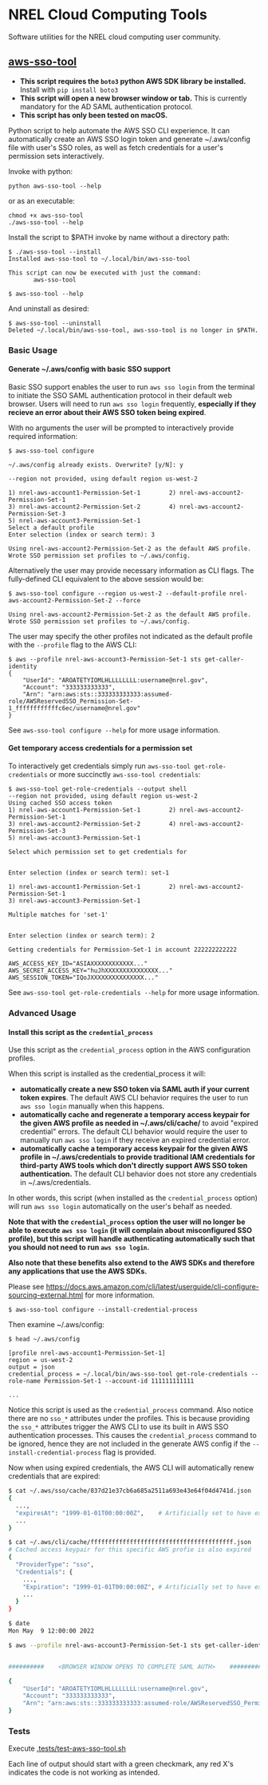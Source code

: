 # NREL Cloud Computing Tools
Software utilities for the NREL cloud computing user community.

## [aws-sso-tool](aws-sso-tool)


- **This script requires the `boto3` python AWS SDK library be installed.** Install with `pip install boto3`
- **This script will open a new browser window or tab.** This is currently mandatory for the AD SAML authentication protocol.
- **This script has only been tested on macOS.**

Python script to help automate the AWS SSO CLI experience. It can automatically create an AWS SSO login token and generate ~/.aws/config file with user's SSO roles, as well as fetch credentials for a user's permission sets interactively.


Invoke with python:
```
python aws-sso-tool --help
```

 or as an executable:
 
 ```
 chmod +x aws-sso-tool
 ./aws-sso-tool --help
 ```
 
Install the script to $PATH invoke by name without a directory path:
 ```
$ ./aws-sso-tool --install
Installed aws-sso-tool to ~/.local/bin/aws-sso-tool

This script can now be executed with just the command:
        aws-sso-tool
        
$ aws-sso-tool --help
```

And uninstall as desired:
```
$ aws-sso-tool --uninstall
Deleted ~/.local/bin/aws-sso-tool, aws-sso-tool is no longer in $PATH.
```

### Basic Usage

#### Generate ~/.aws/config with basic SSO support

Basic SSO support enables the user to run `aws sso login` from the terminal to initiate the SSO SAML authentication protocol in their default web browser. Users will need to run `aws sso login` frequently, **especially if they recieve an error about their AWS SSO token being expired**.
 
With no arguments the user will be prompted to interactively provide required information:

```
$ aws-sso-tool configure

~/.aws/config already exists. Overwrite? [y/N]: y

--region not provided, using default region us-west-2

1) nrel-aws-account1-Permission-Set-1        2) nrel-aws-account2-Permission-Set-1
3) nrel-aws-account2-Permission-Set-2        4) nrel-aws-account2-Permission-Set-3
5) nrel-aws-account3-Permission-Set-1
Select a default profile
Enter selection (index or search term): 3

Using nrel-aws-account2-Permission-Set-2 as the default AWS profile.
Wrote SSO permission set profiles to ~/.aws/config.
``` 
 
Alternatively the user may provide necessary information as CLI flags. The fully-defined CLI equivalent to the above session would be:

```
$ aws-sso-tool configure --region us-west-2 --default-profile nrel-aws-account2-Permission-Set-2 --force

Using nrel-aws-account2-Permission-Set-2 as the default AWS profile.
Wrote SSO permission set profiles to ~/.aws/config.
```

The user may specify the other profiles not indicated as the default profile with the `--profile` flag to the AWS CLI:
```
$ aws --profile nrel-aws-account3-Permission-Set-1 sts get-caller-identity
{
    "UserId": "AROATETYIOMLHLLLLLLLL:username@nrel.gov",
    "Account": "333333333333",
    "Arn": "arn:aws:sts::333333333333:assumed-role/AWSReservedSSO_Permission-Set-1_ffffffffffffc6ec/username@nrel.gov"
}
```

See `aws-sso-tool configure --help` for more usage information.

#### Get temporary access credentials for a permission set

To interactively get credentials simply run `aws-sso-tool get-role-credentials` or more succinctly `aws-sso-tool credentials`:

```
$ aws-sso-tool get-role-credentials --output shell
--region not provided, using default region us-west-2
Using cached SSO access token
1) nrel-aws-account1-Permission-Set-1        2) nrel-aws-account2-Permission-Set-1
3) nrel-aws-account2-Permission-Set-2        4) nrel-aws-account2-Permission-Set-3
5) nrel-aws-account3-Permission-Set-1

Select which permission set to get credentials for


Enter selection (index or search term): set-1

1) nrel-aws-account1-Permission-Set-1        2) nrel-aws-account2-Permission-Set-1
3) nrel-aws-account3-Permission-Set-1

Multiple matches for 'set-1'


Enter selection (index or search term): 2

Getting credentials for Permission-Set-1 in account 222222222222

AWS_ACCESS_KEY_ID="ASIAXXXXXXXXXXXX..."
AWS_SECRET_ACCESS_KEY="huJhXXXXXXXXXXXXXXX..."
AWS_SESSION_TOKEN="IQoJXXXXXXXXXXXXXXX..."
```

See `aws-sso-tool get-role-credentials --help` for more usage information.


### Advanced Usage

#### Install this script as the `credential_process`

Use this script as the `credential_process` option in the AWS configuration profiles.

When this script is installed as the credential_process it will:
- **automatically create a new SSO token via SAML auth if your current token expires**. The default AWS CLI behavior requires the user to run `aws sso login`
manually when this happens.
- **automatically cache and regenerate a temporary access keypair for the given AWS profile as needed in ~/.aws/cli/cache/** to avoid "expired credential" errors. The default CLI behavior would require the user to manually run `aws sso login` if they receive an expired credential error.
- **automatically cache a temporary access keypair for the given AWS profile in ~/.aws/credentials to provide traditional IAM credentials for third-party AWS tools which don't directly support AWS SSO token authentication.** The default CLI behavior does not store any credentials in ~/.aws/credentials.

In other words, this script (when installed as the `credential_process` option) will run `aws sso login` automatically on the user's behalf as needed.

**Note that with the `credential_process` option the user will no longer be able to execute `aws sso login` (it will complain about misconfigured SSO profile), but this script will handle authenticating automatically such that you should not need to run `aws sso login`.**

**Also note that these benefits also extend to the AWS SDKs and therefore any applications that use the AWS SDKs.**

Please see https://docs.aws.amazon.com/cli/latest/userguide/cli-configure-sourcing-external.html for more information.
                              
```
$ aws-sso-tool configure --install-credential-process
```

Then examine ~/.aws/config:
```
$ head ~/.aws/config

[profile nrel-aws-account1-Permission-Set-1]
region = us-west-2
output = json
credential_process = ~/.local/bin/aws-sso-tool get-role-credentials --role-name Permission-Set-1 --account-id 111111111111

...
```
Notice this script is used as the `credential_process` command. Also notice there are no `sso_*` attributes under the profiles. This is because providing the `sso_*` attributes trigger the AWS CLI to use its built in AWS SSO authentication processes. This causes the `credential_process` command to be ignored, hence they are not included in the generate AWS config if the `--install-credential-process` flag is provided.

Now when using expired credentials, the AWS CLI will automatically renew credentials that are expired:

```sh
$ cat ~/.aws/sso/cache/837d21e37cb6a685a2511a693e43e64f04d4741d.json
{
  ...,
  "expiresAt": "1999-01-01T00:00:00Z",    # Artificially set to have expired in 1999
  ...
}

$ cat ~/.aws/cli/cache/ffffffffffffffffffffffffffffffffffffffff.json
# Cached access keypair for this specific AWS profie is also expired
{ 
  "ProviderType": "sso",
  "Credentials": {
    ...,
    "Expiration": "1999-01-01T00:00:00Z", # Artificially set to have expired in 1999
    ...
  }
}

$ date
Mon May  9 12:00:00 2022

$ aws --profile nrel-aws-account3-Permission-Set-1 sts get-caller-identity


##########    <BROWSER WINDOW OPENS TO COMPLETE SAML AUTH>    ##########

{
    "UserId": "AROATETYIOMLHLLLLLLLL:username@nrel.gov",
    "Account": "333333333333",
    "Arn": "arn:aws:sts::333333333333:assumed-role/AWSReservedSSO_Permission-Set-1_ffffffffffffc6ec/username@nrel.gov"
}
```

### Tests

Execute [.tests/test-aws-sso-tool.sh](./.tests/test-aws-sso-tool.sh)

Each line of output should start with a green checkmark, any red X's indicates the code is not working as intended.
